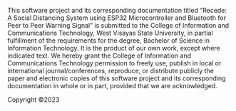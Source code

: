 This software project and its corresponding documentation titled “Recede: A Social Distancing System using ESP32 Microcontroller and Bluetooth for Peer to Peer Warning Signal” is submitted to the College of Information and Communications Technology, West Visayas State University, in partial fulfillment of the requirements for the degree, Bachelor of Science in Information Technology. It is the product of our own work, except where indicated text.
We hereby grant the College of Information and Communications Technology permission to freely use, publish in local or international journal/conferences, reproduce, or distribute publicly the paper and electronic copies of this software project and its corresponding documentation in whole or in part, provided that we are acknowledged.

Copyright ©2023
